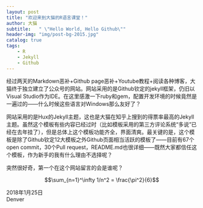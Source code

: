 ```yaml
---
layout: post
title: "欢迎来到大猫的R语言课堂！"
author: 大猫
subtitle:   " \"Hello World, Hello Github\""
header-img: "img/post-bg-2015.jpg"
catalog: true
tags:
    - R
    - Jekyll
    - Github
---
```



经过两天的Markdown恶补+Github page恶补+Youtube教程+阅读各种博客，大猫终于独立建立了公众号的网站。网站采用的是Github钦定的jekyll框架，仍旧以Visual Studio作为IDE。在这里感激一下ruby和gem，配置开发环境的时候竟然是一遍过的——什么时候这些语言对Windows那么友好了？

网站采用的是Hux的Jekyll主题，这也是大猫在知乎上搜到的得票率最高的Jekyll主题。虽然这个模板有些内容已经过时（比如模板采用的第三方评论系统“多说”已经在去年挂了），但是总体上这个模板功能齐全，界面清爽。最关键的是，这个模板是除了Github钦定12大模板之外Github页面相当活跃的模板了——目前有67个open commit，30个Pull request，README.md也很详细——既然大家都信任这个模板，作为新手的我有什么理由不选择呢？

突然很好奇，第一个在这个网站留言的会是谁呢？

$$\sum_{n=1}^\infty 1/n^2 = \frac{\pi^2}{6}$$

2018年1月25日<br>
Denver